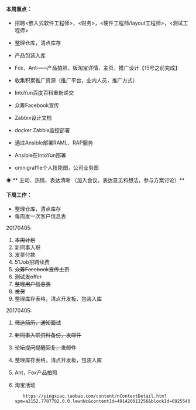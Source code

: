 #### **本周重点：**

* 招聘&lt;嵌入式软件工程师&gt;，&lt;财务&gt;，&lt;硬件工程师/layout工程师&gt;，&lt;测试工程师&gt;

* 整理仓库，清点库存

* 产品包装入库

* Fox，Ant——产品拍照，板淘宝详情、主页，推广设计【15号之前完成】

* 收集积累推广资源（推广平台，业内人员，推广方式）

* IntoYun百度百科重新递交

* 众筹Facebook宣传

* Zabbix设计文档

* docker Zabbix监控部署

* 通过Ansible部署RAML、RAP服务

* Ansible在IntoYun部署

* omnigraffle个人技能图，公司业务图

◉ ** 主动、热情、表达清晰 （加入会议，表达意见和想法，参与方案讨论）**

#### **下周工作：**

* 整理仓库，清点库存
* 每周发一次客户信息表

20170405:

1. ~~本周计划~~
2. 新同事入职
3. 发票付款
4. 51Job招聘续费
5. ~~众筹Facebook宣传主页~~
6. ~~测试发offer~~
7. ~~整理用户信息表~~
8. ~~发货~~
9. 整理库存表格，清点开发板、包装入库

20170405:

1. ~~筛选简历，通知面试~~
2. ~~新同事入职资料备份，发邮件~~
3. ~~论坛提问提醒回复，发邮件~~
4. 整理库存表格，清点开发板，包装入库
5. Ant，Fox产品拍照
6. 淘宝活动

          https://yingxiao.taobao.com/content/nContentDetail.htm?spm=a2152.7707702.0.0.lewnNc&contentId=491420012256&blockId=692554052256&type=



